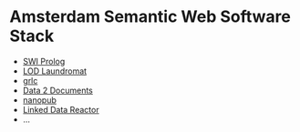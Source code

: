 Amsterdam Semantic Web Software Stack
=====================================

- [SWI Prolog](http://www.swi-prolog.org/)
- [LOD Laundromat](http://lodlaundromat.org/)
- [grlc](http://grlc.io/)
- [Data 2 Documents](http://data2documents.org/)
- [nanopub](https://github.com/Nanopublication/nanopub-java)
- [Linked Data Reactor](http://ld-r.org/)
- ...
